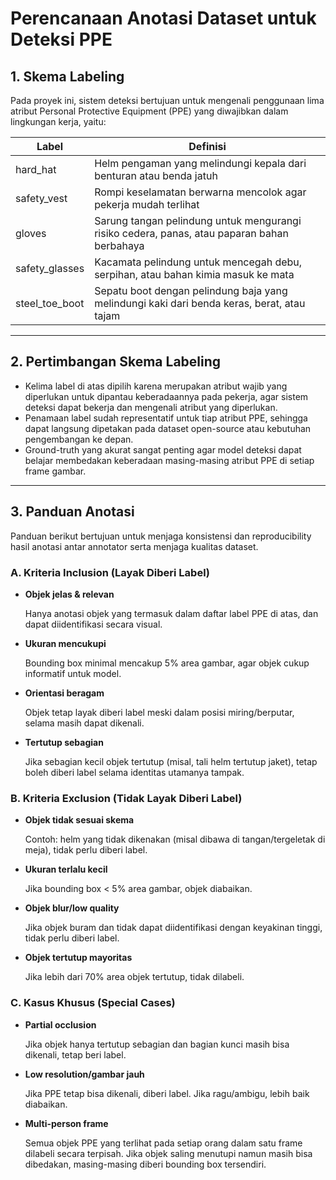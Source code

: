 # Perencanaan Anotasi Dataset untuk Deteksi PPE

## 1. Skema Labeling

Pada proyek ini, sistem deteksi bertujuan untuk mengenali penggunaan lima atribut Personal Protective Equipment (PPE) yang diwajibkan dalam lingkungan kerja, yaitu:

| Label          | Definisi                                                                                    |
| -------------- | ------------------------------------------------------------------------------------------- |
| hard_hat       | Helm pengaman yang melindungi kepala dari benturan atau benda jatuh                         |
| safety_vest    | Rompi keselamatan berwarna mencolok agar pekerja mudah terlihat                             |
| gloves         | Sarung tangan pelindung untuk mengurangi risiko cedera, panas, atau paparan bahan berbahaya |
| safety_glasses | Kacamata pelindung untuk mencegah debu, serpihan, atau bahan kimia masuk ke mata            |
| steel_toe_boot | Sepatu boot dengan pelindung baja yang melindungi kaki dari benda keras, berat, atau tajam  |

---

## 2. Pertimbangan Skema Labeling

- Kelima label di atas dipilih karena merupakan atribut wajib yang diperlukan untuk dipantau keberadaannya pada pekerja, agar sistem deteksi dapat bekerja dan mengenali atribut yang diperlukan.
- Penamaan label sudah representatif untuk tiap atribut PPE, sehingga dapat langsung dipetakan pada dataset open-source atau kebutuhan pengembangan ke depan.
- Ground-truth yang akurat sangat penting agar model deteksi dapat belajar membedakan keberadaan masing-masing atribut PPE di setiap frame gambar.

---

## 3. Panduan Anotasi

Panduan berikut bertujuan untuk menjaga konsistensi dan reproducibility hasil anotasi antar annotator serta menjaga kualitas dataset.

### A. Kriteria Inclusion (Layak Diberi Label)

- **Objek jelas & relevan**

  Hanya anotasi objek yang termasuk dalam daftar label PPE di atas, dan dapat diidentifikasi secara visual.

- **Ukuran mencukupi**

  Bounding box minimal mencakup 5% area gambar, agar objek cukup informatif untuk model.

- **Orientasi beragam**

  Objek tetap layak diberi label meski dalam posisi miring/berputar, selama masih dapat dikenali.

- **Tertutup sebagian**

  Jika sebagian kecil objek tertutup (misal, tali helm tertutup jaket), tetap boleh diberi label selama identitas utamanya tampak.

### B. Kriteria Exclusion (Tidak Layak Diberi Label)

- **Objek tidak sesuai skema**

  Contoh: helm yang tidak dikenakan (misal dibawa di tangan/tergeletak di meja), tidak perlu diberi label.

- **Ukuran terlalu kecil**

  Jika bounding box < 5% area gambar, objek diabaikan.

- **Objek blur/low quality**

  Jika objek buram dan tidak dapat diidentifikasi dengan keyakinan tinggi, tidak perlu diberi label.

- **Objek tertutup mayoritas**

  Jika lebih dari 70% area objek tertutup, tidak dilabeli.

### C. Kasus Khusus (Special Cases)

- **Partial occlusion**

  Jika objek hanya tertutup sebagian dan bagian kunci masih bisa dikenali, tetap beri label.

- **Low resolution/gambar jauh**

  Jika PPE tetap bisa dikenali, diberi label. Jika ragu/ambigu, lebih baik diabaikan.

- **Multi-person frame**

  Semua objek PPE yang terlihat pada setiap orang dalam satu frame dilabeli secara terpisah. Jika objek saling menutupi namun masih bisa dibedakan, masing-masing diberi bounding box tersendiri.
